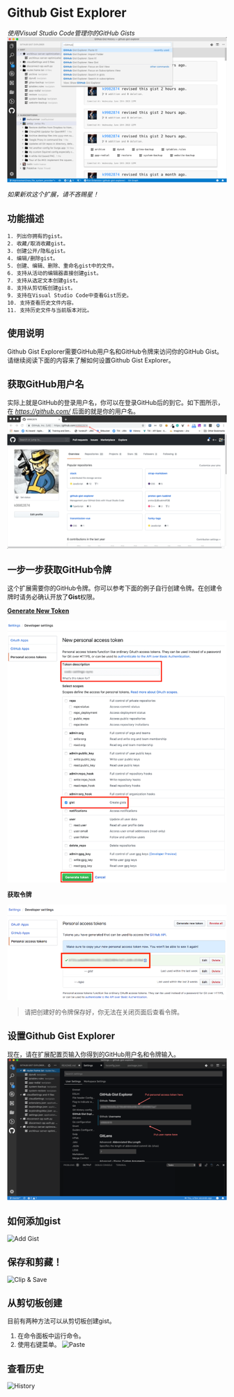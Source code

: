 # Github Gist Explorer

*使用Visual Studio Code管理你的GitHub Gists*
![Screenshot](https://raw.githubusercontent.com/k9982874/github-gist-explorer/master/images/guide-1.png)

*如果新欢这个扩展，请不吝赐星！*

## 功能描述
```
1. 列出你拥有的gist。
2. 收藏/取消收藏gist。
3. 创建公开/隐私gist。
4. 编辑/删除gist。
5. 创建、编辑、删除、重命名gist中的文件。
6. 支持从活动的编辑器直接创建gist。
7. 支持从选定文本创建gist。
8. 支持从剪切板创建gist。
9. 支持在Visual Studio Code中查看Gist历史。
10. 支持查看历史文件内容。
11. 支持历史文件与当前版本对比。
```

## 使用说明
Github Gist Explorer需要GitHub用户名和GitHub令牌来访问你的GitHub Gist。
请继续阅读下面的内容来了解如何设置Github Gist Explorer。

## 获取GitHub用户名
实际上就是GitHub的登录用户名，你可以在登录GitHub后的到它。如下图所示，在 *https://github.com/* 后面的就是你的用户名。
![Get User Name](https://raw.githubusercontent.com/k9982874/github-gist-explorer/master/images/guide-2.png)

## 一步一步获取GitHub令牌
这个扩展需要你的GitHub令牌。你可以参考下面的例子自行创建令牌。在创建令牌时请务必确认开放了**Gist**权限。

**[Generate New Token](https://github.com/settings/tokens/new?description=code-setting-sync&scopes=gist)**

![Select Scopes](https://raw.githubusercontent.com/k9982874/github-gist-explorer/master/images/guide-3.png)

**获取令牌**

![Get Access Token](https://raw.githubusercontent.com/k9982874/github-gist-explorer/master/images/guide-4.png)

> 请把创建好的令牌保存好，你无法在关闭页面后查看令牌。

## 设置Github Gist Explorer
现在，请在扩展配置页输入你得到的GitHub用户名和令牌输入。
![Setup Extension](https://raw.githubusercontent.com/k9982874/github-gist-explorer/master/images/guide-5.png)

## 如何添加gist
![Add Gist](https://raw.githubusercontent.com/k9982874/github-gist-explorer/master/images/add-gist.gif)

## 保存和剪藏！
![Clip & Save](https://raw.githubusercontent.com/k9982874/github-gist-explorer/master/images/clip-and-save.gif)

## 从剪切板创建
目前有两种方法可以从剪切板创建gist。
1. 在命令面板中运行命令。
2. 使用右键菜单。
![Paste](https://raw.githubusercontent.com/k9982874/github-gist-explorer/master/images/paste.gif)

## 查看历史
![History](https://raw.githubusercontent.com/k9982874/github-gist-explorer/master/images/history.gif)
